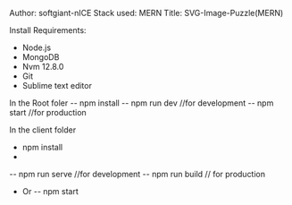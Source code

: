 Author: softgiant-nICE
Stack used: MERN
Title: SVG-Image-Puzzle(MERN)

Install Requirements:
- Node.js
- MongoDB
- Nvm 12.8.0
- Git
- Sublime text editor

In the Root foler
-- npm install
-- npm run dev //for development
-- npm start //for production

In the client folder
- npm install
-
-- npm run serve //for development
-- npm run build // for production
- Or
-- npm start




